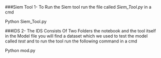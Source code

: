 ###Siem Tool
1- To Run the Siem tool run the file called *Siem_Tool.py* in a cmd

Python Siem_Tool.py

###IDS
2- The IDS Consists Of Two Folders the notebook and the tool itself in the Model file you will find a dataset which we used to test the model called *test* and to run the tool run the following command in a cmd

Python mod.py
